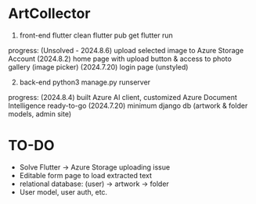 # ArtCollector

1. front-end
flutter clean
flutter pub get
flutter run

progress: 
(Unsolved - 2024.8.6) upload selected image to Azure Storage Account
(2024.8.2) home page with upload button & access to photo gallery (image picker)
(2024.7.20) login page (unstyled)

2. back-end
python3 manage.py runserver

progress:
(2024.8.4) built Azure AI client, customized Azure Document Intelligence ready-to-go
(2024.7.20) minimum django db (artwork & folder models, admin site)

# TO-DO
- Solve Flutter -> Azure Storage uploading issue
- Editable form page to load extracted text
- relational database: (user) -> artwork -> folder
- User model, user auth, etc. 